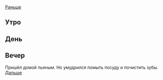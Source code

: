 [Раньше](2020.06.26.md)  
## Утро
## День
## Вечер
Пришёл домой пьяным. Но умудрился помыть посуду и почистить зубы.  
[Дальше](2020.06.28.md)